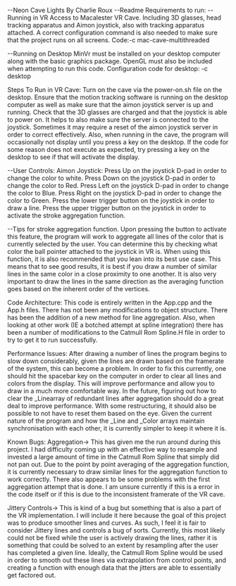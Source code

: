 --Neon Cave Lights
By Charlie Roux
--Readme
Requirements to run:
--Running in VR
Access to Macalester VR Cave. Including 3D glasses, head tracking apparatus and Aimon joystick, also with tracking apparatus attached. A correct configuration command is also needed to make sure that the project runs on all screens.
Code:-c mac-cave-multithreaded

--Running on Desktop
MinVr must be installed on your desktop computer along with the basic graphics package. OpenGL must also be included when attempting to run this code.
Configuration code for desktop: -c desktop

Steps To Run in VR Cave:
Turn on the cave via the power-on.sh file on the desktop. Ensure that the motion tracking software is running on the desktop computer as well as make sure that the aimon joystick server is up and running. Check that the 3D glasses are charged and that the joystick is able to power on. It helps to also make sure the server is connected to the joystick. Sometimes it may require a reset of the aimon joystick server in order to correct effectively. Also, when running in the cave, the program will occasionally not display until you press a key on the desktop. If the code for some reason does not execute as expected, try pressing a key on the desktop to see if that will activate the display.

--User Controls:
Aimon Joystick:
Press Up on the joystick D-pad in order to change the color to white.
Press Down on the joystick D-pad in order to change the color to Red. 
Press Left on the joystick D-pad in order to change the color to Blue.
Press Right on the joystick D-pad in order to change the color to Green.
Press the lower trigger button on the joystick in order to draw a line.
Press the upper trigger button on the joystick in order to activate the stroke aggregation function.

--Tips for stroke aggregation function.
Upon pressing the button to activate this feature, the program will work to aggregate all lines of the color that is currently selected by the user. You can determine this by checking what color the ball pointer attached to the joystick in VR is. When using this function, it is also recommended that you lean into its best use case. This means that to see good results, it is best if you draw a number of similar lines in the same color in a close proximity to one another. It is also very important to draw the lines in the same direction as the averaging function goes based on the inherent order of the vertices.

Code Architecture:
This code is entirely written in the App.cpp and the App.h files. There has not been any modifications to object structure. There has been the addition of a new method for line aggregation. Also, when looking at other work (IE a botched attempt at spline integration) there has been a number of modifications to the Catmull Rom Spline.H file in order to try to get it to run successfully.

Performance Issues:
After drawing a number of lines the program begins to slow down considerably, given the lines are drawn based on the framerate of the system, this can become a problem. In order to fix this currently, one should hit the spacebar key on the computer in order to clear all lines and colors from the display. This will improve performance and allow you to draw in a much more comfortable way. In the future, figuring out how to clear the _Linearray of redundant lines after aggregation should do a great deal to improve performance. With some restructuring, it should also be possible to not have to reset them based on the eye. Given the current nature of the program and how the _Line and _Color arrays maintain synchronisation with each other, it is currently simpler to keep it where it is. 

Known Bugs: 
Aggregation-> This has given me the run around during this project. I had difficulty coming up with an effective way to resample and invested a large amount of time in the Catmull Rom Spline that simply did not pan out. Due to the point by point averaging of the aggregation function, it is currently necessary to draw similar lines for the aggregation function to work correctly. There also appears to be some problems with the first aggregation attempt that is done. I am unsure currently if this is a error in the code itself or if this is due to the inconsistent framerate of the VR cave.

Jittery Controls-> This is kind of a bug but something that is also a part of the VR implementation. I will include it here because the goal of this project was to produce smoother lines and curves. As such, I feel it is fair to consider Jittery lines and controls a bug of sorts. Currently, this most likely could not be fixed while the user is actively drawing the lines, rather it is something that could be solved to an extent by resampling after the user has completed a given line. Ideally, the Catmull Rom Spline would be used in order to smooth out these lines via extrapolation from control points, and creating a function with enough data that the jitters are able to essentially get factored out.
